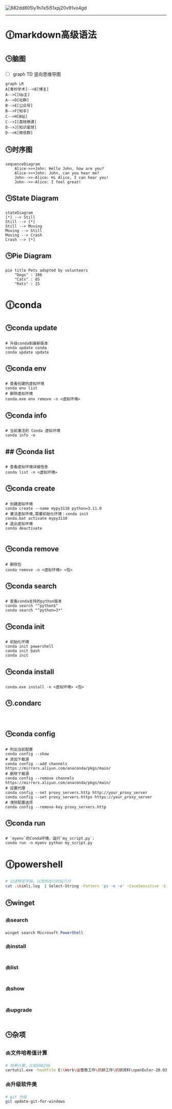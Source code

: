 ![882dd805ly1hi1x5i51xpj20v91vo4gd](IT-tool/882dd805ly1hi1x5i51xpj20v91vo4gd.jpg)

------

# 🕧markdown高级语法
## 🕒脑图

- [ ] graph TD 竖向思维导图

```mermaid
graph LR
A[青柠学术]-->B[博主]
A-->C[Up主]
A-->D[社群]
B-->E[公众号]
B-->F[知乎]
C-->H[B站]
C-->I[荔枝微课]
D-->J[知识星球]
D-->K[微信群]
```

## 🕒时序图

```mermaid
sequenceDiagram
    Alice->>+John: Hello John, how are you?
    Alice->>+John: John, can you hear me?
    John-->>-Alice: Hi Alice, I can hear you!
    John-->>-Alice: I feel great!
```

## 🕒State Diagram

```mermaid
stateDiagram
[*] --> Still
Still --> [*]
Still --> Moving
Moving --> Still
Moving --> Crash
Crash --> [*]
```

## 🕒Pie Diagram

```mermaid
pie title Pets adopted by volunteers
    "Dogs" : 386
    "Cats" : 85
    "Rats" : 15
```
# 🕧conda
## 🕒conda update

```shell
# 升级conda到最新版本
conda update conda
conda update update
```
## 🕒conda env

```shell
# 查看创建的虚拟环境
conda env list
# 删除虚拟环境
conda.exe env remove -n <虚拟环境>
```

## 🕒conda info

```shell
# 当前激活的 Conda 虚拟环境
conda info -e

```

## ## 🕒conda list

```shell
# 查看虚拟环境详细信息
conda list -n <虚拟环境>

```

## 🕒conda create

```shell
# 创建虚拟环境
conda create --name mypy3110 python=3.11.0
# 激活虚拟环境,需要初始化环境：conda init
conda.bat activate mypy3110
# 退出虚拟环境
conda deactivate


```

## 🕒conda remove

```shell
# 删除包
conda remove -n <虚拟环境> <包>

```
## 🕒conda search

```shell
# 查看conda支持的python版本
conda search "^python$"
conda search "^python=3*"
```
## 🕒conda init

```shell
# 初始化环境
conda init powershell
conda init bash
conda init 
```

## 🕒conda install

```shell
conda.exe install -n <虚拟环境> <包>

```

## 🕒.condarc

```shell


```
## 🕒conda config

```shell
# 列出当前配置
conda config --show
# 添加下载源
conda config --add channels https://mirrors.aliyun.com/anaconda/pkgs/main/
# 删除下载源
conda config --remove channels https://mirrors.aliyun.com/anaconda/pkgs/main/
# 设置代理
conda config --set proxy_servers.http http://your_proxy_server
conda config --set proxy_servers.https https://your_proxy_server
# 清除配置选项
conda config --remove-key proxy_servers.http

```
## 🕒conda run

```shell
# `myenv`的Conda环境，运行`my_script.py`:
conda run -n myenv python my_script.py

```

# 🕧powershell

```bash
# 过滤特定字段，以及所在行的后几行
cat .\kimli.log  | Select-String -Pattern 'ps -e -o' -CaseSensitive -SimpleMatch  -Context 0,3

```

## 🕒winget

### 🫁search

```powershell
winget search Microsoft.PowerShell
```

### 🫁install

```powershell

```

### 🫁list

```powershell

```

### 🫁show

```powershell

```

### 🫁upgrade

```powershell

```

## 🕒杂项

### 🫁文件哈希值计算

```bash
# 哈希计算，比如SHA256
certutil.exe -hashfile E:\Work\运营商工作\杭研工作\杭研资料\openEuler-20.03-LTS-SP3-aarch64-dvd.iso SHA256
```

### 🫁升级软件类

```bash
# git 升级
git update-git-for-windows
```